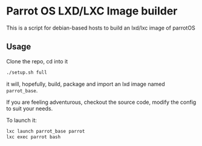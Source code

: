 # Parrot OS LXD/LXC Image builder

This is a script for debian-based hosts to build an lxd/lxc image of parrotOS

## Usage
Clone the repo, cd into it 

```bash
./setup.sh full
```

it will, hopefully, build, package and import an lxd image named `parrot_base`.

If you are feeling adventurous, checkout the source code, modify the config to suit your needs.

To launch it:

```bash
lxc launch parrot_base parrot
lxc exec parrot bash
```